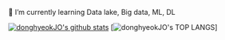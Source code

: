 
🌱 I’m currently learning Data lake, Big data, ML, DL

[![donghyeokJO's github stats](https://github-readme-stats.vercel.app/api?username=donghyeokJO)](https://github.com/anuraghazra/github-readme-stats)
[![donghyeokJO's TOP LANGS](https://github-readme-stats.vercel.app/api/top-langs/?username=donghyeokJO)]
<!--
**donghyeokJO/donghyeokJO** is a ✨ _special_ ✨ repository because its `README.md` (this file) appears on your GitHub profile.

Here are some ideas to get you started:

- 🔭 I’m currently working on Pupscale Partners.

- 👯 I’m looking to collaborate on ...
- 🤔 I’m looking for help with ...
- 💬 Ask me about ...
📫 How to reach me: joeastgur@korea.ac.kr
- 😄 Pronouns: ...
- ⚡ Fun fact: ...


-->
